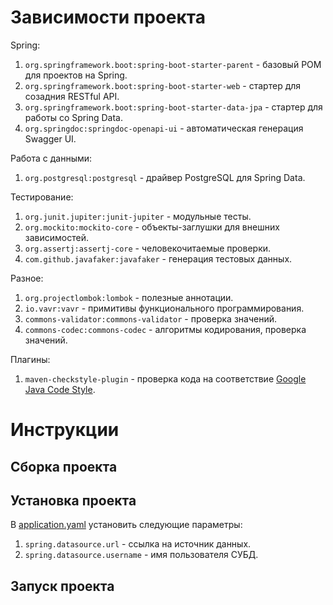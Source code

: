 # Зависимости проекта

Spring:
1. `org.springframework.boot:spring-boot-starter-parent` - базовый POM для проектов на Spring.
2. `org.springframework.boot:spring-boot-starter-web` - стартер для созадния RESTful API.
3. `org.springframework.boot:spring-boot-starter-data-jpa` - стартер для работы со Spring Data.
4. `org.springdoc:springdoc-openapi-ui` - автоматическая генерация Swagger UI.

Работа с данными:
1. `org.postgresql:postgresql` - драйвер PostgreSQL для Spring Data.


Тестирование:
1. `org.junit.jupiter:junit-jupiter` - модульные тесты.
2. `org.mockito:mockito-core` - объекты-заглушки для внешних зависимостей.
3. `org.assertj:assertj-core` - человекочитаемые проверки.
4. `com.github.javafaker:javafaker` - генерация тестовых данных.

Разное:
1. `org.projectlombok:lombok` - полезные аннотации.
2. `io.vavr:vavr` - примитивы функционального программирования.
3. `commons-validator:commons-validator` - проверка значений.
4. `commons-codec:commons-codec` - алгоритмы кодирования, проверка значений.


Плагины:
1. `maven-checkstyle-plugin` - проверка кода на соответствие [Google Java Code Style](https://google.github.io/styleguide/javaguide.html).

# Инструкции

## Сборка проекта

## Установка проекта
В [application.yaml](src/main/resources/application.yaml) установить следующие параметры:
1. `spring.datasource.url` - ссылка на источник данных.
2. `spring.datasource.username` - имя пользователя СУБД.

## Запуск проекта
